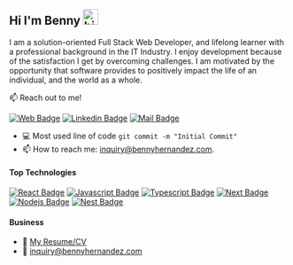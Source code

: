 ## Hi I'm Benny <img src="https://user-images.githubusercontent.com/1303154/88677602-1635ba80-d120-11ea-84d8-d263ba5fc3c0.gif" width="28px" alt="hi">

I am a solution-oriented Full Stack Web Developer, and lifelong learner with a professional background in the IT Industry. I enjoy development because of the satisfaction I get by overcoming challenges. I am motivated by the opportunity that software provides to positively impact the life of an individual, and the world as a whole.

:mailbox: Reach out to me!

[![Web Badge](https://img.shields.io/badge/-bennyhernandez.com-FF7139?style=flat&labelColor=&logo=firefox&logoColor=white&link=https://bennyhernandez.com)](https://bennyhernandez.com) [![Linkedin Badge](https://img.shields.io/badge/-Benny-0e76a8?style=flat&labelColor=0e76a8&logo=linkedin&logoColor=white)](https://www.linkedin.com/in/benny-hernandez) [![Mail Badge](https://img.shields.io/badge/-inquiry-c0392b?style=flat&labelColor=c0392b&logo=gmail&logoColor=white)](mailto:inquiry@bennyhernandez.com)

- :computer: Most used line of code `git commit -m "Initial Commit"`
- 📫 How to reach me: inquiry@bennyhernandez.com.

#### Top Technologies

<!-- TODO: Make technologies links takes you to repositories -->

[![React Badge](https://img.shields.io/badge/-React-61DBFB?style=for-the-badge&labelColor=black&logo=react&logoColor=61DBFB)](#) [![Javascript Badge](https://img.shields.io/badge/-Javascript-F0DB4F?style=for-the-badge&labelColor=black&logo=javascript&logoColor=F0DB4F)](#) [![Typescript Badge](https://img.shields.io/badge/-Typescript-007acc?style=for-the-badge&labelColor=black&logo=typescript&logoColor=007acc)](#) [![Next Badge](https://img.shields.io/badge/-NextJS-141414?style=for-the-badge&labelColor=black&logo=nextdotjs&logoColor=white)](#) [![Nodejs Badge](https://img.shields.io/badge/-Nodejs-3C873A?style=for-the-badge&labelColor=black&logo=node.js&logoColor=3C873A)](#) [![Nest Badge](https://img.shields.io/badge/-Nest-E0234E?style=for-the-badge&labelColor=black&logo=nestjs&logoColor=E0234E)](#)

#### Business

- :paperclip: [My Resume/CV](https://github.com/Nomad-Freedom/Nomad-Freedom/blob/main/resume/resume.pdf)
- :email: inquiry@bennyhernandez.com
